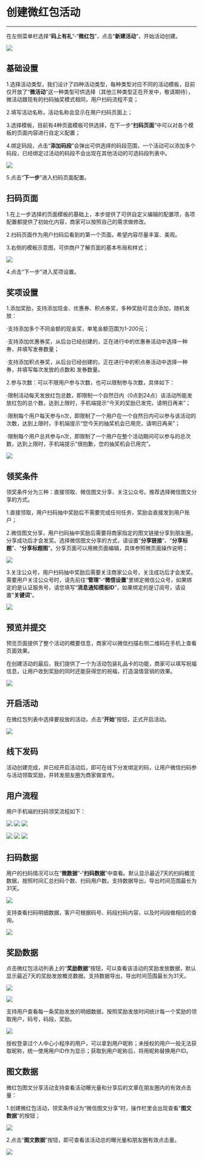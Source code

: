 # 创建微红包活动

---

在左侧菜单栏选择“**码上有礼**”-“**微红包**”，点击“**新建活动**”，开始活动创建。

![](/assets/import.png31)

## 基础设置

1.选择活动类型，我们设计了四种活动类型，每种类型对应不同的活动模板，目前仅开放了“**微活动**”这一种类型可供选择（其他三种类型正在开发中，敬请期待），微活动跟现有的扫码抽奖模式相同，用户扫码流程不变；

2.填写活动名称，活动名称会显示在用户扫码页面上；

3.选择模板，目前有4种页面模板可供选择，在下一步“**扫码页面**”中可以对各个模板的页面内容进行自定义配置；

4.绑定码段，点击“**添加码段**”会弹出可供选择的码段范围，一个活动可以添加多个码段，已经绑定过活动的码段不会出现在其他活动的可选码段列表中。

![](/assets/import.png32)

5.点击“**下一步**”进入扫码页面配置。

## 扫码页面

1.在上一步选择的页面模板的基础上，本步提供了可供自定义编辑的配置项，各项配置都提供了初始化内容，商家可以按照自己的需求做修改。

2.扫码页面作为用户扫码后看到的第一个页面，希望内容尽量丰富、美观。

3.右侧的模板示意图，可供商户了解页面的基本布局和样式；

![](/assets/import.png33)

4.点击“下一步”进入奖项设置。

## 奖项设置

1.添加奖励，支持添加现金、优惠券、积点券奖，多种奖励可混合添加，随机发放：

·支持添加多个不同金额的现金奖，单笔金额范围为1-200元；

·支持添加优惠券奖，从后台已经创建的，正在进行中的优惠券活动中选择一种券，并填写发券数量；

·支持添加积点券奖，从后台已经创建的，正在进行中的积点券活动中选择一种券，并填写每次发放的点数和   发券数量。

2.参与次数：可以不限用户参与次数，也可以限制参与次数，具体如下：

·限制活动每天发放红包总数，即限制一个自然日内（0点到24点）该活动所能发放红包的总个数，达到上限时，手机端提示“今天的奖励已发完，请明日再来”；

·限制每个用户每天参与n次，即限制了一个用户在一个自然日内可以参与该活动的次数，达到上限时，手机端提示“您今天的抽奖机会已用完，请明日再来”；

·限制每个用户总共参与n次，即限制了一个用户在整个活动期间可以参与的总次数，达到上限时，手机端提示“很抱歉，您的抽奖机会已用完”。

![](/assets/import.png34)

## 领奖条件

领奖条件分为三种：直接领取、微信图文分享、关注公众号。推荐选择微信图文分享的方式。

1.直接领取，用户扫码抽中奖励后不需要完成任何任务，奖励会直接发到用户账户；

2.微信图文分享，用户扫码抽中奖励后需要将商家指定的图文链接分享到朋友圈，分享成功后才会发奖。选择微信图文分享的方式，请设置“**分享链接**”、“**分享标题**”、“**分享标题图**”。分享页面可以用微页面编辑，具体参照微页面操作说明；

![](/assets/import.png36)

3.关注公众号，用户扫码抽中奖励后需要关注商家公众号，关注成功后才会发奖。需要用户关注公众号时，请先前往“**管理**”-“**微信设置**”里绑定微信公众号，如果绑定的是认证服务号，请您填写“**消息通知模板ID**”，如果绑定的是订阅号，请设置“**关键词**”。

![](/assets/import.png38)

## 预览并提交

预览页面提供了整个活动的概要信息，商家可以微信扫描右侧二维码在手机上查看页面效果。

在创建活动的最后，我们提供了一个为活动包装礼品卡的功能，商家可以填写祝福信息，让用户收到奖励的同时还能获得您的祝福，打造温情营销的效果。

![](/assets/import.png39)

## 开启活动

在微红包列表中选择要投放的活动，点击“**开始**”按钮，正式开启活动。

![](/assets/import.png99)

## 线下发码

活动创建完成，并已经开启活动后，即可在线下分发绑定的码，让用户微信扫码参与活动领取奖励，并转发朋友圈为商家做宣传。

## 用户流程

用户手机端的扫码领奖流程如下：

![](/assets/import.png00) ![](/assets/import.pngq) ![](/assets/import.pngw)

![](/assets/import.pngr) ![](/assets/import.pngt) ![](/assets/import.pngu)

## 扫码数据

用户的扫码情况可以在“**微数据**”-“**扫码数据**”中查看。默认显示最近7天的扫码概览数据，按照时间汇总扫码个数、扫码用户数。支持数据导出，导出时间范围最长为31天。

![](/assets/import.pngo)

支持查看扫码明细数据，客户可根据码号、码段扫码内容，以及时间段做相应的查询。

![](/assets/import.pnga)

## 奖励数据

点击微红包活动列表上的“**奖励数据**”按钮，可以查看该活动的奖励发放数据，默认显示最近7天的奖励发放概览数据。支持数据导出，导出时间范围最长为31天。

![](/assets/import.pngs)

![](/assets/import.pngd)

支持用户查看每一条奖励发放的明细数据，按照奖励发放时间统计每一个奖励的领取用户，码号，码段，奖励。

![](/assets/import.pngg)

授权登录过个人中心小程序的用户，可以拿到用户昵称；未授权的用户一般无法获取昵称，统一使用用户ID作为显示；获取到用户昵称后，将用昵称替换用户ID。

## 图文数据

微红包图文分享活动支持查看活动曝光量和分享后的文章在朋友圈内的有效点击量：

1.创建微红包活动，领奖条件设为“微信图文分享”时，操作栏里会出现查看“**图文数据**”的按钮；

![](/assets/import.pngh)

2.点击“**图文数据**”按钮，即可查看该活动总的曝光量和朋友圈有效点击量。

![](/assets/import.pngl)


